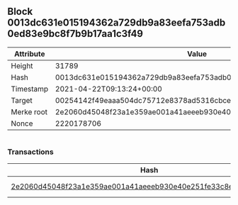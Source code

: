 ## Block 0013dc631e015194362a729db9a83eefa753adb0ed83e9bc8f7b9b17aa1c3f49

Attribute | Value
--- | ---
Height | 31789
Hash | 0013dc631e015194362a729db9a83eefa753adb0ed83e9bc8f7b9b17aa1c3f49
Timestamp | 2021-04-22T09:13:24+00:00
Target | 00254142f49eaaa504dc75712e8378ad5316cbcead634704b3734b6271167cc4
Merke root | 2e2060d45048f23a1e359ae001a41aeeeb930e40e251fe33c8e06c805ce7fcde
Nonce | 2220178706

```

```

### Transactions

Hash | Amount
--- | ---
[2e2060d45048f23a1e359ae001a41aeeeb930e40e251fe33c8e06c805ce7fcde](2e2060d45048f23a1e359ae001a41aeeeb930e40e251fe33c8e06c805ce7fcde.md) | 10.00000000 SKEPTI 

